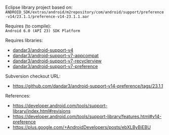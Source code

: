 Eclipse library project based on:<br/>
`ANDROID_SDK/extras/android/m2repository/com/android/support/preference-v14/23.1.1/preference-v14-23.1.1.aar`

Requires (to compile):<br/>
`Android 6.0 (API 23) SDK Platform`

Requires libraries:</br>
* [dandar3/android-support-v4](https://github.com/dandar3/android-support-v4)
* [dandar3/android-support-v7-appcompat](https://github.com/dandar3/android-support-v7-appcompat)
* [dandar3/android-support-v7-recyclerview](https://github.com/dandar3/android-support-v7-recyclerview)
* [dandar3/android-support-v7-preference](https://github.com/dandar3/android-support-v7-preference)

Subversion checkout URL:<br/>
* https://github.com/dandar3/android-support-v14-preference/tags/23.1.1

References:
* https://developer.android.com/tools/support-library/index.html#revisions
* https://developer.android.com/tools/support-library/features.html#v14-preference
* https://plus.google.com/+AndroidDevelopers/posts/ebXLByBiEBU

